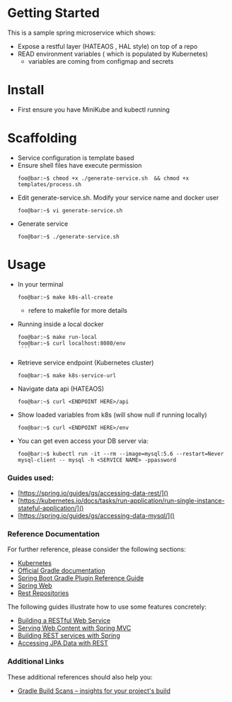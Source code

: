 # Getting Started

This is a sample spring microservice which shows:

- Expose a restful layer  (HATEAOS , HAL style) on top of a repo
- READ environment variables ( which is populated by Kubernetes)
    - variables are coming from configmap and secrets 
    
# Install

- First ensure you have MiniKube and kubectl running

# Scaffolding 
- Service configuration is template based
- Ensure shell files have execute permission
    ```console
    foo@bar:~$ chmod +x ./generate-service.sh  && chmod +x templates/process.sh  
    ``` 
- Edit generate-service.sh. Modify your service name and docker user
    ```console
    foo@bar:~$ vi generate-service.sh
    ``` 
 - Generate service 
    ```console
    foo@bar:~$ ./generate-service.sh
    ``` 

# Usage

- In your terminal

    ```console
    foo@bar:~$ make k8s-all-create    
    ```
    - refere to makefile for more details

- Running inside a local docker
     ```console
     foo@bar:~$ make run-local 
     foo@bar:~$ curl localhost:8080/env 
      ```
- Retrieve service endpoint (Kubernetes cluster)
    ```console
    foo@bar:~$ make k8s-service-url   
    ``` 
- Navigate data api  (HATEAOS)
     ```console
     foo@bar:~$ curl <ENDPOINT HERE>/api 
     ```
- Show loaded variables from k8s (will show null if running locally) 
     ```console
     foo@bar:~$ curl <ENDPOINT HERE>/env 
     ```
- You can get even access your DB server via:
    ```console
    foo@bar:~$ kubectl run -it --rm --image=mysql:5.6 --restart=Never mysql-client -- mysql -h <SERVICE NAME> -ppassword
    ```

### Guides used:

* [https://spring.io/guides/gs/accessing-data-rest/]()
* [https://kubernetes.io/docs/tasks/run-application/run-single-instance-stateful-application/]()
* [https://spring.io/guides/gs/accessing-data-mysql/]()
### Reference Documentation
For further reference, please consider the following sections:

* [Kubernetes](https://kubernetes.io/docs/concepts/)
* [Official Gradle documentation](https://docs.gradle.org)
* [Spring Boot Gradle Plugin Reference Guide](https://docs.spring.io/spring-boot/docs/2.2.0.RELEASE/gradle-plugin/reference/html/)
* [Spring Web](https://docs.spring.io/spring-boot/docs/2.2.0.RELEASE/reference/htmlsingle/#boot-features-developing-web-applications)
* [Rest Repositories](https://docs.spring.io/spring-boot/docs/2.2.0.RELEASE/reference/htmlsingle/#howto-use-exposing-spring-data-repositories-rest-endpoint)


The following guides illustrate how to use some features concretely:

* [Building a RESTful Web Service](https://spring.io/guides/gs/rest-service/)
* [Serving Web Content with Spring MVC](https://spring.io/guides/gs/serving-web-content/)
* [Building REST services with Spring](https://spring.io/guides/tutorials/bookmarks/)
* [Accessing JPA Data with REST](https://spring.io/guides/gs/accessing-data-rest/)

### Additional Links
These additional references should also help you:

* [Gradle Build Scans – insights for your project's build](https://scans.gradle.com#gradle)


